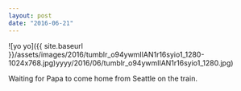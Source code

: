 ```yaml
---
layout: post
date: "2016-06-21"
---
```


![yo yo]({{ site.baseurl }}/assets/images/2016/tumblr_o94ywmIlAN1r16syio1_1280-1024x768.jpg)yyyy/2016/06/tumblr_o94ywmIlAN1r16syio1_1280.jpg)

Waiting for Papa to come home from Seattle on the train.
